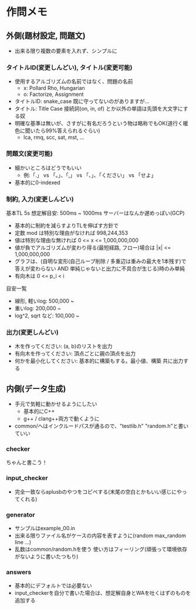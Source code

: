 # 作問メモ

## 外側(題材設定, 問題文)

- 出来る限り複数の要素を入れず、シンプルに

### タイトルID(変更しんどい), タイトル(変更可能)

- 使用するアルゴリズムの名前ではなく、問題の名前
  - x: Pollard Rho, Hungarian
  - o: Factorize, Assignment
- タイトルID: snake_case 既に守ってないのがありますが…
- タイトル: Title Case 接続詞(on, in, of) とか以外の単語は先頭を大文字にする奴
- 明確な基準は無いが、さすがに有名だろうという物は略称でもOK(道行く暖色に聞いたら99%答えられるぐらい)
  - lca, rmq, scc, sat, mst, ...

### 問題文(変更可能)

- 細かいところはどうでもいい
  - 例:「.」 vs 「。」、「,」 vs 「、」、「ください」 vs 「せよ」
- 基本的に0-indexed

### 制約, 入力(変更しんどい)

基本TL 5s 想定解目安: 500ms ~ 1000ms サーバーはなんか遅めっぽい(GCP)

- 基本的に制約を減らすよりTLを伸ばす方針で
- 定数 mod は特別な理由がなければ 998,244,353
- 値は特別な理由な無ければ 0 <= x <= 1,000,000,000
- 値が負でアルゴリズムが変わり得る(最短経路, フロー)場合は |x| <= 1,000,000,000
- グラフは、(自明な変形(自己ループ削除 / 多重辺は重みの最大を1本残す)で答えが変わらない AND 単純じゃないと出力に不具合が生じる)時のみ単純
- 有向木は 0 <= p_i < i

目安一覧

- 線形, 軽いlog: 500,000 ~
- 重いlog: 200,000 ~
- log^2,  sqrt など: 100,000 ~

### 出力(変更しんどい)

- 木を作ってください: (a, b)のリストを出力
- 有向木を作ってください: 頂点ごとに親の頂点を出力
- 何かを最小化してください: 基本的に構築もする。最小値、構築 共に出力する

## 内側(データ生成)

- 手元で気軽に動かせるようにしたい
  - 基本的にC++
  - g++ / clang++両方で動くように
- common/へはインクルードパスが通るので、"testlib.h" "random.h"と書いていい

### checker

ちゃんと書こう！

### input_checker

- 完全一致ならaplusbのやつをコピペする(末尾の空白とかもいい感じにやってくれる)

### generator

- サンプルはexample_00.in
- 出来る限りファイル名がケースの内容を表すように(random max_random line ...)
- 乱数はcommon/random.hを使う 使い方はフィーリング(頑張って環境依存がないように書いたつもり)

### answers

- 基本的にデフォルトでは必要ない
- input_checkerを自分で書いた場合は、想定解自身とWAを吐くはずのものを追加する
